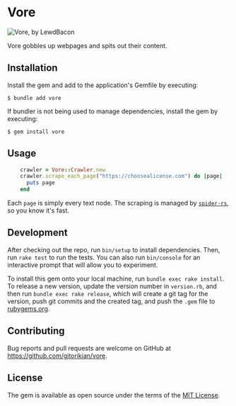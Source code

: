 # Vore

![Vore, by LewdBacon](https://github.com/user-attachments/assets/76e65deb-2b56-4309-b8b3-cb98c439262d)

Vore gobbles up webpages and spits out their content.

## Installation


Install the gem and add to the application's Gemfile by executing:

    $ bundle add vore

If bundler is not being used to manage dependencies, install the gem by executing:

    $ gem install vore

## Usage

```ruby
    crawler = Vore::Crawler.new
    crawler.scrape_each_page("https://choosealicense.com") do |page|
      puts page
    end
```

Each `page` is simply every text node. The scraping is managed by [`spider-rs`](https://github.com/spider-rs/spider), so you know it's fast.

## Development

After checking out the repo, run `bin/setup` to install dependencies. Then, run `rake test` to run the tests. You can also run `bin/console` for an interactive prompt that will allow you to experiment.

To install this gem onto your local machine, run `bundle exec rake install`. To release a new version, update the version number in `version.rb`, and then run `bundle exec rake release`, which will create a git tag for the version, push git commits and the created tag, and push the `.gem` file to [rubygems.org](https://rubygems.org).

## Contributing

Bug reports and pull requests are welcome on GitHub at https://github.com/gjtorikian/vore.

## License

The gem is available as open source under the terms of the [MIT License](https://opensource.org/licenses/MIT).
